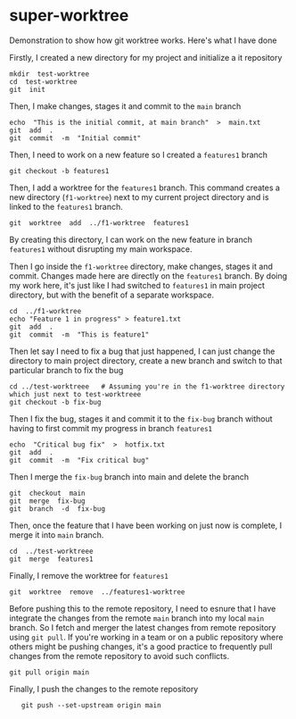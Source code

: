 # super-worktree

Demonstration to show how git worktree works. Here's what I have done

Firstly, I created a new directory for my project and initialize a it repository
  
    mkdir  test-worktree
    cd  test-worktree
    git  init
    
 
Then, I make changes, stages it and commit to the  `main`  branch
    
    echo  "This is the initial commit, at main branch"  >  main.txt
    git  add  .
    git  commit  -m  "Initial commit"
    
Then, I need to work on a new feature so I created a  `features1`  branch
    
    git checkout -b features1
    
   Then, I add a worktree for the  `features1`  branch. This command creates a new directory (`f1-worktree`) next to my current project directory and is linked to the  `features1`  branch.
    
    git  worktree  add  ../f1-worktree  features1
    
By creating this directory, I can work on the new feature in branch `features1`  without disrupting my main workspace.   

Then I go inside the ```f1-worktree``` directory, make changes, stages it and commit. Changes made here are directly on the  `features1`  branch. By doing my work here, it's just like I had switched to  `features1`  in main project directory, but with the benefit of a separate workspace.
    
    cd  ../f1-worktree
    echo "Feature 1 in progress" > feature1.txt
    git  add  .
    git  commit  -m  "This is feature1"
    
   Then let say I need to fix a bug that just happened, I can just change the directory to main project directory, create a new branch and switch to that particular branch to fix the bug
    
    cd ../test-worktreee   # Assuming you're in the f1-worktree directory which just next to test-worktreee 
    git checkout -b fix-bug 
  
   
Then I fix the bug, stages it and commit it to the ```fix-bug``` branch without having to first commit my progress in branch ```features1```
    
    echo  "Critical bug fix"  >  hotfix.txt
    git  add  .
    git  commit  -m  "Fix critical bug"
    

Then I merge the ```fix-bug``` branch into main and delete the branch
    
    git  checkout  main
    git  merge  fix-bug
    git  branch  -d  fix-bug


Then, once the feature that I have been working on just now is complete, I merge it into  `main` branch.
    
    cd  ../test-worktreee
    git  merge  features1
    
 Finally, I remove the worktree for  `features1`  
    
    git  worktree  remove  ../features1-worktree
    
Before pushing this to the remote repository, I need to esnure that I have integrate the changes from the remote `main` branch into my  local `main` branch. So I fetch and merger the latest changes from remote repository using  `git pull`. If you're working in a team or on a public repository where others might be pushing changes, it's a good practice to frequently pull changes from the remote repository to avoid such conflicts.
 ```
git pull origin main
```
 
Finally, I push the changes to the remote repository 
```
   git push --set-upstream origin main
   ```

